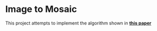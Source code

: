 # Image to Mosaic
This project attempts to implement the algorithm shown in __[this paper](https://www.dgp.toronto.edu/papers/ahausner_SIGGRAPH2001.pdf)__
